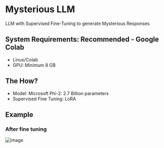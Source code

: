 # Mysterious LLM
LLM with Supervised Fine-Tuning to generate Mysterious Responses
## System Requirements: Recommended - Google Colab
- Linux/Colab
- GPU: Minimum 8 GB
## The How?
- Model: Microsoft Phi-2: 2.7 Billion parameters
- Supervised Fine Tuning: LoRA
## Example
### After fine tuning
![image](https://github.com/user-attachments/assets/dd77d6dd-9f5a-46a2-905c-f6c41c10fc6c)



